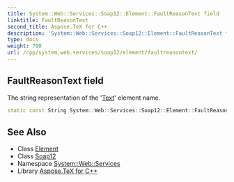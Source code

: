 ```yaml
---
title: System::Web::Services::Soap12::Element::FaultReasonText field
linktitle: FaultReasonText
second_title: Aspose.TeX for C++
description: 'System::Web::Services::Soap12::Element::FaultReasonText field. The string representation of the ''Text'' element name in C++.'
type: docs
weight: 700
url: /cpp/system.web.services/soap12/element/faultreasontext/
---
```

## FaultReasonText field


The string representation of the '[Text](../../../../system.text/)' element name.

```cpp
static const String System::Web::Services::Soap12::Element::FaultReasonText
```

## See Also

* Class [Element](../)
* Class [Soap12](../../)
* Namespace [System::Web::Services](../../../)
* Library [Aspose.TeX for C++](../../../../)
